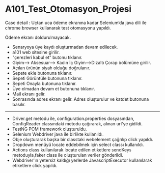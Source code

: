 # A101_Test_Otomasyon_Projesi
Case detail : Uçtan uca ödeme ekranına kadar Selenium’da java dili ile chrome browser kullanarak test otomasyonu yapıldı.

Ödeme ekranı doldurulmayacak. 
- Senaryoya üye kaydı oluşturmadan devam edilecek.
- a101 web sitesine girilir.
- "çerezleri kabul et" butonu tıklanır.
- Giyim--> Aksesuar--> Kadın İç Giyim-->Dizaltı Çorap bölümüne girilir.
- Açılan ürünün siyah olduğu doğrulanır.
- Sepete ekle butonuna tıklanır.
- Sepeti Görüntüle butonuna tıklanır.
- Sepeti Onayla butonuna tıklanır.
- Üye olmadan devam et butonuna tıklanır.
- Mail ekranı gelir.
- Sonrasında adres ekranı gelir. Adres oluşturulur ve katdet butonuna basılır.
<html>
<hr>
</html>

- Driver.get metodu ile, configuration.properties dosyasından, ConfigReader classındaki metodu çağırarak, alınan url'ye gidildi.
- TestNG POM framework oluşturuldu.
- Selenium Webdriver java ile birlikte kullanıldı.
- Obje oluşturarak başka bir classtaki webelement çağrılıp click yapıldı.
- Dropdown menüyü locate eddebilmek için select classı kullanıldı.
- Actions class kullanılarak locate edilen etiketlere sendKeys metoduyla,faker class ile oluşturulan veriler gönderildi. 
- Webdriver'ın yetersiz kaldığı yerlerde JavascriptExecutor kullanılarak etiketlere click yapıldı.
